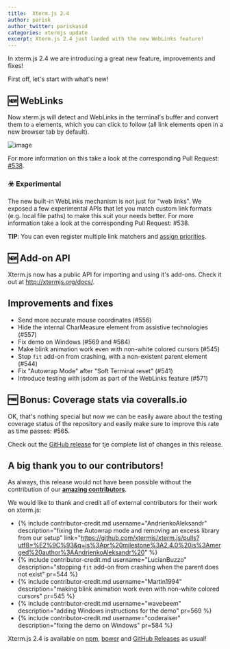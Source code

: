 ```yaml
---
title:  Xterm.js 2.4
author: parisk
author_twitter: pariskasid
categories: xtermjs update
excerpt: Xterm.js 2.4 just landed with the new WebLinks feature!
---
```


In xterm.js 2.4 we are introducing a great new feature, improvements and fixes!

First off, let's start with what's new!

## 🆕  WebLinks

Now xterm.js will detect and WebLinks in the terminal's buffer and convert them to `a` elements, which you can click to follow (all link elements open in a new browser tab by default).

![image](https://cloud.githubusercontent.com/assets/1188592/23652411/bff2c79c-0320-11e7-9df8-fd0eea93e646.png)

For more information on this take a look at the corresponding Pull Request: [#538](https://github.com/xtermjs/xterm.js/pull/538).

### ☣️  Experimental

The new built-in WebLinks mechanism is not just for "web links". We exposed a few experimental APIs that let you match custom link formats (e.g. local file paths) to make this suit your needs better. For more information take a look at the corresponding Pull Request: #538.

**TIP**: You can even register multiple link matchers and [assign priorities](https://github.com/xtermjs/xterm.js/pull/577).

## 🆕 Add-on API
Xterm.js now has a public API for importing and using it's add-ons. Check it out at http://xtermjs.org/docs/.

## Improvements and fixes

- Send more accurate mouse coordinates (#556)
- Hide the internal CharMeasure element from assistive technologies (#557)
- Fix demo on Windows (#569 and #584)
- Make blink animation work even with non-white colored cursors (#545)
- Stop `fit` add-on from crashing, with a non-existent parent element (#544)
- Fix "Autowrap Mode" after "Soft Terminal reset" (#541)
- Introduce testing with jsdom as part of the WebLinks feature (#571)

## 🆓  Bonus: Coverage stats via coveralls.io

OK, that's  nothing special but now we can be easily aware about the testing coverage status of the repository and easily make sure to improve this rate as time passes: #565.

Check out the [GitHub release](https://github.com/xtermjs/xterm.js/releases/tag/2.4.0) for tje complete list of changes in this release.

## A big thank you to our contributors!
As always, this release would not have been possible without the contribution of our [**amazing contributors**](https://github.com/xtermjs/xterm.js/blob/2.4.0/AUTHORS).

We would like to thank and credit all of external contributors for their work on xterm.js:


- {% include contributor-credit.md
             username="AndrienkoAleksandr"
             description="fixing the Autowrap mode and removing an excess library from our setup"
             link="https://github.com/xtermjs/xterm.js/pulls?utf8=%E2%9C%93&q=is%3Apr%20milestone%3A2.4.0%20is%3Amerged%20author%3AAndrienkoAleksandr%20" %}
- {% include contributor-credit.md
             username="LucianBuzzo"
             description="stopping `fit` add-on from crashing when the parent does not exist" pr=544 %}
- {% include contributor-credit.md
             username="Martin1994"
             description="making blink animation work even with non-white colored cursors" pr=545 %}
- {% include contributor-credit.md
             username="wavebeem"
             description="adding Windows instructions for the demo" pr=569 %}
- {% include contributor-credit.md
             username="coderaiser"
             description="fixing the demo on Windows" pr=584 %}

Xterm.js 2.4 is available on [npm](http://npmjs.org/package/xterm), [bower](https://bower.io) and [GitHub Releases](https://github.com/xtermjs/xterm.js/releases/tag/2.4.0) as usual!